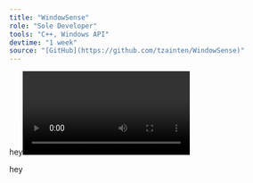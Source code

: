 ```yaml
---
title: "WindowSense"
role: "Sole Developer"
tools: "C++, Windows API"
devtime: "1 week"
source: "[GitHub](https://github.com/tzainten/WindowSense)"
---
```


hey<video></video>

hey